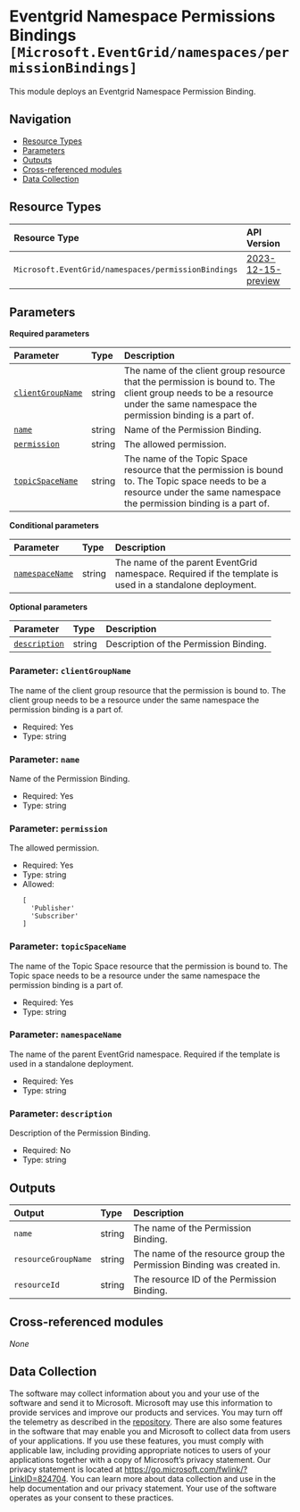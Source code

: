 # Eventgrid Namespace Permissions Bindings `[Microsoft.EventGrid/namespaces/permissionBindings]`

This module deploys an Eventgrid Namespace Permission Binding.

## Navigation

- [Resource Types](#Resource-Types)
- [Parameters](#Parameters)
- [Outputs](#Outputs)
- [Cross-referenced modules](#Cross-referenced-modules)
- [Data Collection](#Data-Collection)

## Resource Types

| Resource Type | API Version |
| :-- | :-- |
| `Microsoft.EventGrid/namespaces/permissionBindings` | [2023-12-15-preview](https://learn.microsoft.com/en-us/azure/templates/Microsoft.EventGrid/2023-12-15-preview/namespaces/permissionBindings) |

## Parameters

**Required parameters**

| Parameter | Type | Description |
| :-- | :-- | :-- |
| [`clientGroupName`](#parameter-clientgroupname) | string | The name of the client group resource that the permission is bound to. The client group needs to be a resource under the same namespace the permission binding is a part of. |
| [`name`](#parameter-name) | string | Name of the Permission Binding. |
| [`permission`](#parameter-permission) | string | The allowed permission. |
| [`topicSpaceName`](#parameter-topicspacename) | string | The name of the Topic Space resource that the permission is bound to. The Topic space needs to be a resource under the same namespace the permission binding is a part of. |

**Conditional parameters**

| Parameter | Type | Description |
| :-- | :-- | :-- |
| [`namespaceName`](#parameter-namespacename) | string | The name of the parent EventGrid namespace. Required if the template is used in a standalone deployment. |

**Optional parameters**

| Parameter | Type | Description |
| :-- | :-- | :-- |
| [`description`](#parameter-description) | string | Description of the Permission Binding. |

### Parameter: `clientGroupName`

The name of the client group resource that the permission is bound to. The client group needs to be a resource under the same namespace the permission binding is a part of.

- Required: Yes
- Type: string

### Parameter: `name`

Name of the Permission Binding.

- Required: Yes
- Type: string

### Parameter: `permission`

The allowed permission.

- Required: Yes
- Type: string
- Allowed:
  ```Bicep
  [
    'Publisher'
    'Subscriber'
  ]
  ```

### Parameter: `topicSpaceName`

The name of the Topic Space resource that the permission is bound to. The Topic space needs to be a resource under the same namespace the permission binding is a part of.

- Required: Yes
- Type: string

### Parameter: `namespaceName`

The name of the parent EventGrid namespace. Required if the template is used in a standalone deployment.

- Required: Yes
- Type: string

### Parameter: `description`

Description of the Permission Binding.

- Required: No
- Type: string


## Outputs

| Output | Type | Description |
| :-- | :-- | :-- |
| `name` | string | The name of the Permission Binding. |
| `resourceGroupName` | string | The name of the resource group the Permission Binding was created in. |
| `resourceId` | string | The resource ID of the Permission Binding. |

## Cross-referenced modules

_None_

## Data Collection

The software may collect information about you and your use of the software and send it to Microsoft. Microsoft may use this information to provide services and improve our products and services. You may turn off the telemetry as described in the [repository](https://aka.ms/avm/telemetry). There are also some features in the software that may enable you and Microsoft to collect data from users of your applications. If you use these features, you must comply with applicable law, including providing appropriate notices to users of your applications together with a copy of Microsoft’s privacy statement. Our privacy statement is located at <https://go.microsoft.com/fwlink/?LinkID=824704>. You can learn more about data collection and use in the help documentation and our privacy statement. Your use of the software operates as your consent to these practices.
